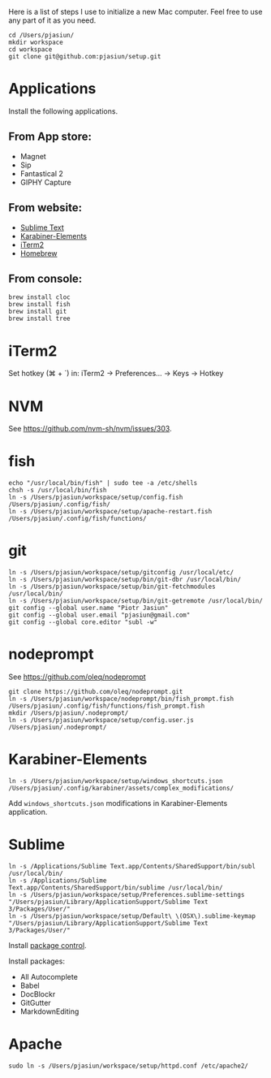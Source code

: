 Here is a list of steps I use to initialize a new Mac computer. Feel free to use any part of it as you need.

```
cd /Users/pjasiun/
mkdir workspace
cd workspace
git clone git@github.com:pjasiun/setup.git
```

# Applications

Install the following applications.

## From App store:

 - Magnet
 - Sip
 - Fantastical 2
 - GIPHY Capture

## From website:

 - [Sublime Text](https://www.sublimetext.com/)
 - [Karabiner-Elements](https://pqrs.org/osx/karabiner/)
 - [iTerm2](https://iterm2.com/)
 - [Homebrew](https://brew.sh/)

## From console:

```
brew install cloc
brew install fish
brew install git
brew install tree
```

# iTerm2

Set hotkey (⌘ + `) in: iTerm2 -> Preferences... -> Keys -> Hotkey

# NVM

See https://github.com/nvm-sh/nvm/issues/303.

# fish

```
echo "/usr/local/bin/fish" | sudo tee -a /etc/shells
chsh -s /usr/local/bin/fish
ln -s /Users/pjasiun/workspace/setup/config.fish /Users/pjasiun/.config/fish/
ln -s /Users/pjasiun/workspace/setup/apache-restart.fish /Users/pjasiun/.config/fish/functions/
```

# git

```
ln -s /Users/pjasiun/workspace/setup/gitconfig /usr/local/etc/
ln -s /Users/pjasiun/workspace/setup/bin/git-dbr /usr/local/bin/
ln -s /Users/pjasiun/workspace/setup/bin/git-fetchmodules /usr/local/bin/
ln -s /Users/pjasiun/workspace/setup/bin/git-getremote /usr/local/bin/
git config --global user.name "Piotr Jasiun"
git config --global user.email "pjasiun@gmail.com"
git config --global core.editor "subl -w"
```

# nodeprompt

See https://github.com/oleq/nodeprompt

```
git clone https://github.com/oleq/nodeprompt.git
ln -s /Users/pjasiun/workspace/nodeprompt/bin/fish_prompt.fish /Users/pjasiun/.config/fish/functions/fish_prompt.fish
mkdir /Users/pjasiun/.nodeprompt/
ln -s /Users/pjasiun/workspace/setup/config.user.js /Users/pjasiun/.nodeprompt/
```

# Karabiner-Elements

```
ln -s /Users/pjasiun/workspace/setup/windows_shortcuts.json /Users/pjasiun/.config/karabiner/assets/complex_modifications/
```

Add `windows_shortcuts.json` modifications in Karabiner-Elements application.

# Sublime

```
ln -s /Applications/Sublime Text.app/Contents/SharedSupport/bin/subl /usr/local/bin/
ln -s /Applications/Sublime Text.app/Contents/SharedSupport/bin/sublime /usr/local/bin/
ln -s /Users/pjasiun/workspace/setup/Preferences.sublime-settings "/Users/pjasiun/Library/ApplicationSupport/Sublime Text 3/Packages/User/"
ln -s /Users/pjasiun/workspace/setup/Default\ \(OSX\).sublime-keymap "/Users/pjasiun/Library/ApplicationSupport/Sublime Text 3/Packages/User/"
```

Install [package control](https://packagecontrol.io/installation).

Install packages:

 - All Autocomplete
 - Babel
 - DocBlockr
 - GitGutter
 - MarkdownEditing

# Apache

```
sudo ln -s /Users/pjasiun/workspace/setup/httpd.conf /etc/apache2/
```

